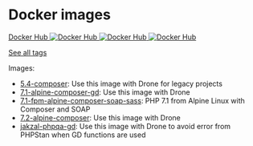 # Docker images

[Docker Hub ![Docker Hub][Docker Hub Build Image] ![Docker Hub][Docker Hub Pulls Image] ![Docker Hub][Docker Hub Star Image]][Docker Hub]

[See all tags](https://hub.docker.com/r/alexislefebvre/docker-images/tags/)

Images:

- [5.4-composer](5.4-composer/): Use this image with Drone for legacy projects
- [7.1-alpine-composer-gd](7.1-alpine-composer-gd): Use this image with Drone
- [7.1-fpm-alpine-composer-soap-sass](7.1-fpm-alpine-composer-soap-sass): PHP 7.1 from Alpine Linux with Composer and SOAP
- [7.2-alpine-composer](7.2-alpine-composer/): Use this image with Drone
- [jakzal-phpqa-gd](jakzal-phpqa-gd/): Use this image with Drone to avoid error from PHPStan when GD functions are used

[Docker Hub]: https://hub.docker.com/r/alexislefebvre/docker-images/
[Docker Hub Build Image]: https://img.shields.io/docker/build/alexislefebvre/docker-images.svg
[Docker Hub Pulls Image]: https://img.shields.io/docker/pulls/alexislefebvre/docker-images.svg
[Docker Hub Star Image]: https://img.shields.io/docker/stars/alexislefebvre/docker-images.svg
